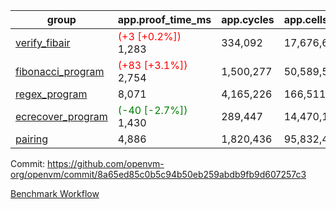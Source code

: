 | group | app.proof_time_ms | app.cycles | app.cells_used | leaf.proof_time_ms | leaf.cycles | leaf.cells_used |
| -- | -- | -- | -- | -- | -- | -- |
| [verify_fibair](https://github.com/openvm-org/openvm/blob/benchmark-results/benchmarks-pr/1602/verify_fibair-8a65ed85c0b5c94b50eb259abdb9fb9d607257c3.md) |<span style='color: red'>(+3 [+0.2%])</span> 1,283 |  334,092 |  17,676,698 |- | - | - |
| [fibonacci_program](https://github.com/openvm-org/openvm/blob/benchmark-results/benchmarks-pr/1602/fibonacci-8a65ed85c0b5c94b50eb259abdb9fb9d607257c3.md) |<span style='color: red'>(+83 [+3.1%])</span> 2,754 |  1,500,277 |  50,589,503 |- | - | - |
| [regex_program](https://github.com/openvm-org/openvm/blob/benchmark-results/benchmarks-pr/1602/regex-8a65ed85c0b5c94b50eb259abdb9fb9d607257c3.md) | 8,071 |  4,165,226 |  166,511,152 |- | - | - |
| [ecrecover_program](https://github.com/openvm-org/openvm/blob/benchmark-results/benchmarks-pr/1602/ecrecover-8a65ed85c0b5c94b50eb259abdb9fb9d607257c3.md) |<span style='color: green'>(-40 [-2.7%])</span> 1,430 |  289,447 |  14,470,186 |- | - | - |
| [pairing](https://github.com/openvm-org/openvm/blob/benchmark-results/benchmarks-pr/1602/pairing-8a65ed85c0b5c94b50eb259abdb9fb9d607257c3.md) | 4,886 |  1,820,436 |  95,832,407 |- | - | - |


Commit: https://github.com/openvm-org/openvm/commit/8a65ed85c0b5c94b50eb259abdb9fb9d607257c3

[Benchmark Workflow](https://github.com/openvm-org/openvm/actions/runs/14654138930)
